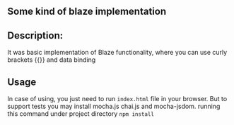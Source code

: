 ## Some kind of blaze implementation

**Description:**
---
It was basic implementation of Blaze functionality, where you can use curly brackets {{}} and data binding


**Usage**
---
In case of using, you just need to run `index.html` file in your browser. But to support tests you may install mocha.js
chai.js and mocha-jsdom. running this command under project directory  `npm install`

